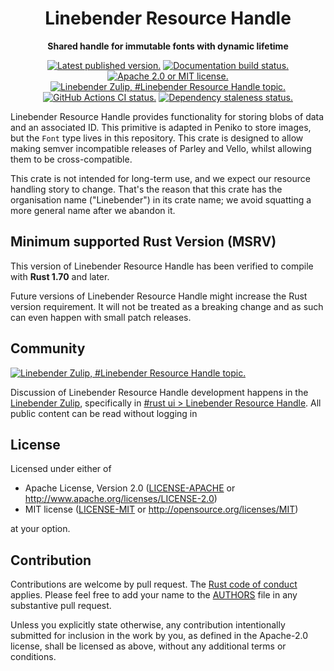 <div align="center">

# Linebender Resource Handle

**Shared handle for immutable fonts with dynamic lifetime**

[![Latest published version.](https://img.shields.io/crates/v/linebender_resource_handle.svg)](https://crates.io/crates/linebender_resource_handle)
[![Documentation build status.](https://img.shields.io/docsrs/linebender_resource_handle.svg)](https://docs.rs/linebender_resource_handle)
[![Apache 2.0 or MIT license.](https://img.shields.io/badge/license-Apache--2.0_OR_MIT-blue.svg)](#license)
\
[![Linebender Zulip, #Linebender Resource Handle topic.](https://img.shields.io/badge/Linebender-%23rust--ui-blue?logo=Zulip)](https://xi.zulipchat.com/#narrow/channel/422907-rust-ui/topic/Linebender.20Resource.20Handle/with/538254686)
[![GitHub Actions CI status.](https://img.shields.io/github/actions/workflow/status/linebender/raw_resource_handle/ci.yml?logo=github&label=CI)](https://github.com/linebender/raw_resource_handle/actions)
[![Dependency staleness status.](https://deps.rs/repo/github/linebender/raw_resource_handle/status.svg)](https://deps.rs/repo/github/linebender/raw_resource_handle)

</div>

<!-- TODO: We should use cargo-rdme here, but don't solely out of expedience.
If you're using this repo as a template for new repositories, https://github.com/linebender/anymore/ is a better model. -->

Linebender Resource Handle provides functionality for storing blobs of data and an associated ID.
This primitive is adapted in Peniko to store images, but the `Font` type lives in this repository.
This crate is designed to allow making semver incompatible releases of Parley and Vello, whilst allowing them to be cross-compatible.

This crate is not intended for long-term use, and we expect our resource handling story to change.
That's the reason that this crate has the organisation name ("Linebender") in its crate name; we avoid squatting a more general name after we abandon it.

## Minimum supported Rust Version (MSRV)

This version of Linebender Resource Handle has been verified to compile with **Rust 1.70** and later.

Future versions of Linebender Resource Handle might increase the Rust version requirement.
It will not be treated as a breaking change and as such can even happen with small patch releases.

## Community

[![Linebender Zulip, #Linebender Resource Handle topic.](https://img.shields.io/badge/Linebender-%23rust--ui-blue?logo=Zulip)](https://xi.zulipchat.com/#narrow/channel/422907-rust-ui/topic/Linebender.20Resource.20Handle/with/538254686)

Discussion of Linebender Resource Handle development happens in the [Linebender Zulip](https://xi.zulipchat.com/), specifically in [#rust ui > Linebender Resource Handle](https://xi.zulipchat.com/#narrow/channel/422907-rust-ui/topic/Linebender.20Resource.20Handle/with/538254686).
All public content can be read without logging in

## License

Licensed under either of

- Apache License, Version 2.0
   ([LICENSE-APACHE](LICENSE-APACHE) or <http://www.apache.org/licenses/LICENSE-2.0>)
- MIT license
   ([LICENSE-MIT](LICENSE-MIT) or <http://opensource.org/licenses/MIT>)

at your option.

## Contribution

Contributions are welcome by pull request. The [Rust code of conduct] applies.
Please feel free to add your name to the [AUTHORS] file in any substantive pull request.

Unless you explicitly state otherwise, any contribution intentionally submitted
for inclusion in the work by you, as defined in the Apache-2.0 license, shall be
licensed as above, without any additional terms or conditions.

[Rust Code of Conduct]: https://www.rust-lang.org/policies/code-of-conduct
[AUTHORS]: ./AUTHORS
